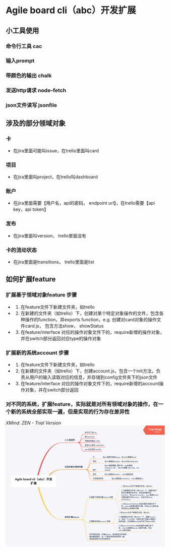# Agile board cli（abc）开发扩展

## 小工具使用

### 命令行工具 cac

### 输入prompt

### 带颜色的输出 chalk

### 发送http请求 node-fetch

### json文件读写 jsonfile

## 涉及的部分领域对象

### 卡

- 在jira里面可能叫issue，在trello里面叫card

### 项目

- 在jira里面叫project，在trello叫dashboard

### 账户

- 在jira里面需要【用户名，api的密码， endpoint url】，在trello需要【api key，api token】

### 发布

- 在jira里面叫version， trello里面没有

### 卡的流动状态

- 在jira里面是transitions， trello里面是list

## 如何扩展feature

### 扩展基于领域对象feature 步骤

- 1. 在feature文件下新建文件夹，如trello
- 2. 在新建的文件夹（如trello）下，创建对某个特定对象操作的文件，包含各种操作的function，并exports function，e.g. 创建对card对象的操作文件card.js， 包含方法show， showStatus
- 3. 在feature/interface 对应的操作对象文件下的，require新增的操作对象，并在switch部分返回对应type的操作对象

### 扩展新的系统account 步骤

- 1. 在feature文件下新建文件夹，如trello
- 2. 在新建的文件夹（如trello）下，创建account.js，包含一个init方法，负责从用户的输入读取对应的信息，并存储到config文件夹下的json文件
- 3. 在feature/interface 对应的操作对象文件下的，require新增的account操作对象，并在switch部分返回

### 对不同的系统，扩展feature，实际就是对所有领域对象的操作，在一个新的系统全部实现一遍，但是实现的行为存在差异性

*XMind: ZEN - Trial Version*
![Image of xmind](https://github.com/caoyangyang/agile-board-cli/blob/master/Agile%20board%20cli%20abc.png)
